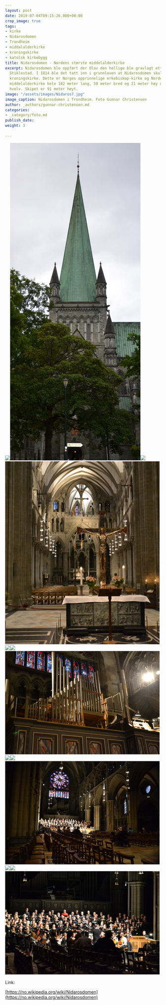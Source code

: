 ```yaml
---
layout: post
date: 2019-07-04T09:15:26.000+00:00
crop_image: true
tags:
- kirke
- Nidarosdomen
- Trondheim
- middalalderkirke
- kroningskirke
- katolsk kirkebygg
title: Nidarosdomen - Nordens største middelalderkirke
excerpt: Nidarosdomen ble oppført der Olav den hellige ble gravlagt etter slaget på
  Stiklestad. I 1814 ble det tatt inn i grunnloven at Nidarosdomen skulle være landets
  kroningskirke. Dette er Norges opprinnelige erkebiskop-kirke og Nordens største
  middelalderkirke hele 102 meter lang, 50 meter bred og 21 meter høy under skipets
  hvelv. Skipet er 91 meter høyt.
image: "/assets/images/Nidaros7.jpg"
image_caption: Nidarosdomen i Trondheim. Foto Gunnar Christensen
author: _authors/gunnar-christensen.md
categories:
- _category/foto.md
publish_date: 
weight: 3

---
```

![](https://wwww.helping.no/assets/images/Nidaros1.jpg)![](/assets/images/Nidaros1.jpg)![](https://wwww.helping.no/assets/images/Nidaros.jpg)![](/assets/images/Nidaros8.jpg)![](https://wwww.helping.no/assets/images/Nidaros8.jpg)![](https://wwww.helping.no/assets/images/Nidaros6.jpg)![](/assets/images/Nidaros5.jpg)![](https://wwww.helping.no/assets/images/Nidaros5.jpg)![](https://wwww.helping.no/assets/images/Nidaros2.jpg)![](/assets/images/Nidaros3.jpg)![](https://wwww.helping.no/assets/images/Nidaros3.jpg)![](https://wwww.helping.no/assets/images/Nidaros4.jpg)![](/assets/images/Nidaros4.jpg)

Link:

[https://no.wikipedia.org/wiki/Nidarosdomen](https://no.wikipedia.org/wiki/Nidarosdomen)